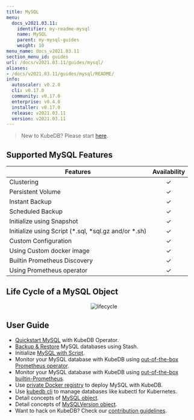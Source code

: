 ```yaml
---
title: MySQL
menu:
  docs_v2021.03.11:
    identifier: my-readme-mysql
    name: MySQL
    parent: my-mysql-guides
    weight: 10
menu_name: docs_v2021.03.11
section_menu_id: guides
url: /docs/v2021.03.11/guides/mysql/
aliases:
- /docs/v2021.03.11/guides/mysql/README/
info:
  autoscaler: v0.2.0
  cli: v0.17.0
  community: v0.17.0
  enterprise: v0.4.0
  installer: v0.17.0
  release: v2021.03.11
  version: v2021.03.11
---
```


> New to KubeDB? Please start [here](/docs/v2021.03.11/README).

## Supported MySQL Features

| Features                                                | Availability |
| ------------------------------------------------------- | :----------: |
| Clustering                                              |   &#10003;   |
| Persistent Volume                                       |   &#10003;   |
| Instant Backup                                          |   &#10003;   |
| Scheduled Backup                                        |   &#10003;   |
| Initialize using Snapshot                               |   &#10003;   |
| Initialize using Script (\*.sql, \*sql.gz and/or \*.sh) |   &#10003;   |
| Custom Configuration                                    |   &#10003;   |
| Using Custom docker image                               |   &#10003;   |
| Builtin Prometheus Discovery                            |   &#10003;   |
| Using Prometheus operator                               |   &#10003;   |

## Life Cycle of a MySQL Object

<p align="center">
  <img alt="lifecycle"  src="/docs/v2021.03.11/images/mysql/mysql-lifecycle.png" >
</p>

## User Guide

- [Quickstart MySQL](/docs/v2021.03.11/guides/mysql/quickstart/quickstart) with KubeDB Operator.
- [Backup & Restore](/docs/v2021.03.11/guides/mysql/backup/stash) MySQL databases using Stash.
- Initialize [MySQL with Script](/docs/v2021.03.11/guides/mysql/initialization/using-script).
- Monitor your MySQL database with KubeDB using [out-of-the-box Prometheus operator](/docs/v2021.03.11/guides/mysql/monitoring/using-prometheus-operator).
- Monitor your MySQL database with KubeDB using [out-of-the-box builtin-Prometheus](/docs/v2021.03.11/guides/mysql/monitoring/using-builtin-prometheus).
- Use [private Docker registry](/docs/v2021.03.11/guides/mysql/private-registry/using-private-registry) to deploy MySQL with KubeDB.
- Use [kubedb cli](/docs/v2021.03.11/guides/mysql/cli/cli) to manage databases like kubectl for Kubernetes.
- Detail concepts of [MySQL object](/docs/v2021.03.11/guides/mysql/concepts/mysql).
- Detail concepts of [MySQLVersion object](/docs/v2021.03.11/guides/mysql/concepts/catalog).
- Want to hack on KubeDB? Check our [contribution guidelines](/docs/v2021.03.11/CONTRIBUTING).
